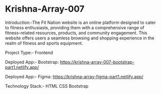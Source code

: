 # Krishna-Array-007


Introduction:-The Fit Nation website is an online platform designed to cater to fitness enthusiasts, providing them with a comprehensive range of fitness-related resources, products, and community engagement. This website offers users a seamless browsing and shopping experience in the realm of fitness and sports equipment.

Project Type:-
Frontend

Deployed App:-
Bootstrap: https://krishna-array-007-bootstrap-part1.netlify.app/

Deployed App:-
Figma: https://krishna-array-figma-part1.netlify.app/

Technology Stack:-
HTML
CSS
Bootstrap
